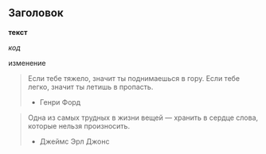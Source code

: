 ## Заголовок ##

__текст__

_код_

изменение

> Если тебе тяжело, значит ты поднимаешься в гору. Если тебе легко, значит ты летишь в пропасть.
> * Генри Форд 

> Одна из самых трудных в жизни вещей — хранить в сердце слова, которые нельзя произносить.
> * Джеймс Эрл Джонс

